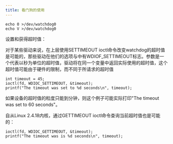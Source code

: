 ```yaml
---
title: 看门狗的使用
---
```


```
echo 0 >/dev/watchdog0
echo V >/dev/watchdog0
```

设置和获得超时值：

对于某些驱动来说，在上层使用SETTIMEOUT ioctl命令改变watchdog的超时值是可能的，那些驱动在他们的选项与中有WDIOF\_SETTIMEOUT标志。参数是一个代表以秒为单位的超时值，驱动将在同一个变量中返回实际使用的超时值，这个超时值可能由于硬件的限制，而不同于所请求的超时值

```
int timeout = 45;
ioctl(fd, WDIOC_SETTIMEOUT, &timeout);
printf("The timeout was set to %d seconds\n", timeout);
```

如果设备的超时值的粒度只能到分钟，则这个例子可能实际打印"The timeout was set to 60 seconds"。

自从Linux 2.4.18内核，通过GETTIMEOUT ioctl命令查询当前超时值也是可能的：

```
ioctl(fd, WDIOC_GETTIMEOUT, &timeout);
printf("The timeout was is %d seconds\n", timeout);
```
